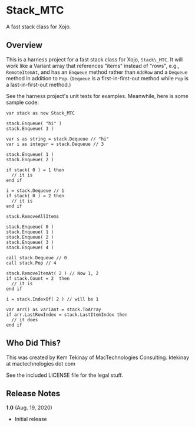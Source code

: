# Stack_MTC

A fast stack class for Xojo.

## Overview

This is a harness project for a fast stack class for Xojo, `Stack\_MTC`. It will work like a Variant array that references "items" instead of "rows", e.g., `RemoteItemAt`, and has an `Enqueue` method rather than `AddRow` and a `Dequeue` method in addition to `Pop`. (`Dequeue` is a first-in-first-out method while `Pop` is a last-in-first-out method.)

See the harness project's unit tests for examples. Meanwhile, here is some sample code:

```VB
var stack as new Stack_MTC

stack.Enqueue( "hi" )
stack.Enqueue( 3 )

var s as string = stack.Dequeue // "hi"
var i as integer = stack.Dequeue // 3

stack.Enqueue( 1 )
stack.Enqueue( 2 )

if stack( 0 ) = 1 then
  // it is
end if

i = stack.Dequeue // 1
if stack( 0 ) = 2 then
  // it is
end if

stack.RemoveAllItems

stack.Enqueue( 0 )
stack.Enqueue( 1 )
stack.Enqueue( 2 )
stack.Enqueue( 3 )
stack.Enqueue( 4 )

call stack.Dequeue // 0
call stack.Pop // 4

stack.RemoveItemAt( 2 ) // Now 1, 2
if stack.Count = 2  then
  // it is
end if

i = stack.IndexOf( 2 ) // will be 1

var arr() as variant = stack.ToArray
if arr.LastRowIndex = stack.LastItemIndex then
  // it does
end if
```

## Who Did This?

This was created by Kem Tekinay of MacTechnologies Consulting.
ktekinay at mactechnologies dot com

See the included LICENSE file for the legal stuff.

## Release Notes

**1.0** (Aug. 19, 2020)

* Initial release